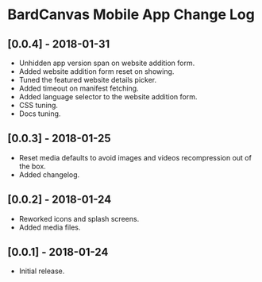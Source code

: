 
# BardCanvas Mobile App Change Log

## [0.0.4] - 2018-01-31

- Unhidden app version span on website addition form.
- Added website addition form reset on showing.
- Tuned the featured website details picker.
- Added timeout on manifest fetching.
- Added language selector to the website addition form.
- CSS tuning.
- Docs tuning.

## [0.0.3] - 2018-01-25

- Reset media defaults to avoid images and videos recompression out of the box.
- Added changelog.

## [0.0.2] - 2018-01-24

- Reworked icons and splash screens.
- Added media files.

## [0.0.1] - 2018-01-24

- Initial release.
